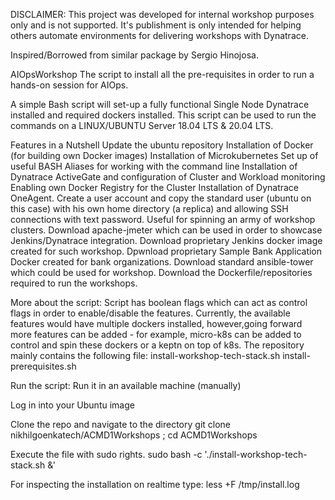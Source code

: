DISCLAIMER: This project was developed for internal workshop purposes only and is not supported. It's publishment is only intended for helping others automate environments for delivering workshops with Dynatrace.

Inspired/Borrowed from similar package by Sergio Hinojosa.

AIOpsWorkshop
The script to install all the pre-requisites in order to run a hands-on session for AIOps.

A simple Bash script will set-up a fully functional Single Node Dynatrace installed and required dockers installed. This script can be used to run the commands on a LINUX/UBUNTU Server 18.04 LTS & 20.04 LTS.

Features in a Nutshell
Update the ubuntu repository Installation of Docker (for building own Docker images) Installation of Microkubernetes Set up of useful BASH Aliases for working with the command line Installation of Dynatrace ActiveGate and configuration of Cluster and Workload monitoring Enabling own Docker Registry for the Cluster Installation of Dynatrace OneAgent. Create a user account and copy the standard user (ubuntu on this case) with his own home directory (a replica) and allowing SSH connections with text password. Useful for spinning an army of workshop clusters. Download apache-jmeter which can be used in order to showcase Jenkins/Dynatrace integration. Download proprietary Jenkins docker image created for such workshop. Dpwnload proprietary Sample Bank Application Docker created for bank organizations. Download standard ansible-tower which could be used for workshop. Download the Dockerfile/repositories required to run the workshops.

More about the script: Script has boolean flags which can act as control flags in order to enable/disable the features. Currently, the available features would have multiple dockers installed, however,going forward more features can be added - for example, micro-k8s can be added to control and spin these dockers or a keptn on top of k8s. The repository mainly contains the following file: install-workshop-tech-stack.sh install-prerequisites.sh

Run the script: Run it in an available machine (manually)

Log in into your Ubuntu image

Clone the repo and navigate to the directory git clone nikhilgoenkatech/ACMD1Workshops ; cd ACMD1Workshops

Execute the file with sudo rights. sudo bash -c './install-workshop-tech-stack.sh &'

For inspecting the installation on realtime type: less +F /tmp/install.log


